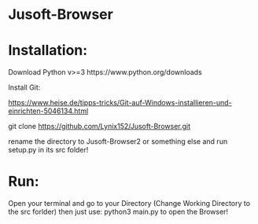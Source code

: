 # Jusoft-Browser




<h1>Installation:</h1>

<p>Download Python v>=3
  https://www.python.org/downloads  

  Install Git:  

  https://www.heise.de/tipps-tricks/Git-auf-Windows-installieren-und-einrichten-5046134.html  

  git clone  https://github.com/Lynix152/Jusoft-Browser.git  
  
  rename the directory to Jusoft-Browser2 or something else and run setup.py in its src folder!</p>




<h1>Run:</h1>

<p>Open your terminal and go to your Directory  
  (Change Working Directory to the src forlder)  
  then just use:  
  python3 main.py to open the Browser!  </p>
